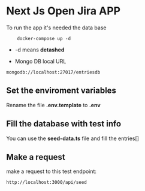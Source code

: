 # Next Js Open Jira APP

To run the app it's needed the data base

```
    docker-compose up -d
```

-   -d means **detashed**

*   Mongo DB local URL

```
mongodb://localhost:27017/entriesdb
```

## Set the enviroment variables

Rename the file **.env.template** to **.env**

## Fill the database with test info

You can use the **seed-data.ts** file and fill the entries[]

## Make a request

make a request to this test endpoint:

```
http://localhost:3000/api/seed
```
